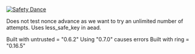 [![Safety Dance](https://img.shields.io/badge/unsafe-forbidden-success.svg)](https://github.com/rust-secure-code/safety-dance/)

Does not test nonce advance as we want to try an unlimited number of attempts. Uses less_safe_key in aead.

Built with untrusted = "0.6.2"  Using "0.7.0" causes errors
Built with ring = "0.16.5"
